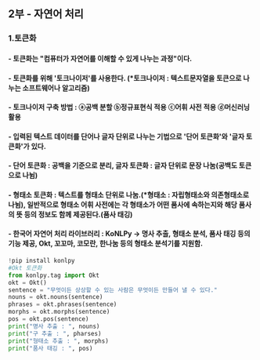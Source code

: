 ## 2부 - 자연어 처리
### 1.토큰화
#### - 토큰화는 "컴퓨터가 자연어를 이해할 수 있게 나누는 과정"이다.
#### - 토큰화를 위해 '토크나이저'를 사용한다. (*토크나이저 : 텍스트문자열을 토큰으로 나누는 소프트웨어나 알고리즘)
#### - 토크나이저 구축 방법 : ⓐ공백 분할 ⓑ정규표현식 적용 ⓒ어휘 사전 적용 ⓓ머신러닝 활용
#### - 입력된 텍스트 데이터를 단어나 글자 단위로 나누는 기법으로 '단어 토큰화'와 '글자 토큰화'가 있다.
#### - 단어 토큰화 : 공백을 기준으로 분리, 글자 토큰화 : 글자 단위로 문장 나눔(공백도 토큰으로 나뉨)
#### - 형태소 토큰화 : 텍스트를 형태소 단위로 나눔.(*형태소 : 자립형태소와 의존형태소로 나뉨), 일반적으로 형태소 어휘 사전에는 각 형태소가 어떤 품사에 속하는지와 해당 품사의 뜻 등의 정보도 함께 제공된다.(품사 태깅)
#### - 한국어 자연어 처리 라이브러리  : KoNLPy -> 명사 추출, 형태소 분석, 품사 태깅 등의 기능 제공, Okt, 꼬꼬마, 코모란, 한나눔 등의 형태소 분석기를 지원함.
```python
!pip install konlpy
#Okt 토큰화
from konlpy.tag import Okt
okt = Okt()
sentence = "무엇이든 상상할 수 있는 사람은 무엇이든 만들어 낼 수 있다."
nouns = okt.nouns(sentence)
phrases = okt.phrases(sentence)
morphs = okt.morphs(sentence)
pos = okt.pos(sentence)
print("명사 추출 : ", nouns)
print("구 추출 : ", pharses)
print("형태소 추출 : ", morphs)
print("품사 태깅 : ", pos)
```

